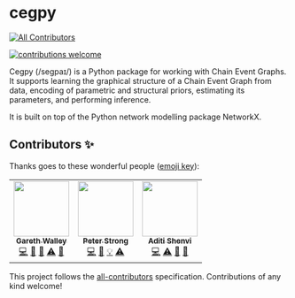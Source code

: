 # cegpy
<!-- ALL-CONTRIBUTORS-BADGE:START - Do not remove or modify this section -->
[![All Contributors](https://img.shields.io/badge/all_contributors-3-orange.svg?style=flat-square)](#contributors-)
<!-- ALL-CONTRIBUTORS-BADGE:END -->
[![contributions welcome](https://img.shields.io/badge/contributions-welcome-brightgreen.svg?style=flat)](https://github.com/dwyl/esta/issues)

Cegpy (/segpaɪ/) is a Python package for working with Chain Event Graphs. It supports learning the graphical structure of a Chain Event Graph from data, encoding of parametric and structural priors, estimating its parameters, and performing inference.

It is built on top of the Python network modelling package NetworkX.

## Contributors ✨

Thanks goes to these wonderful people ([emoji key](https://allcontributors.org/docs/en/emoji-key)):

<!-- ALL-CONTRIBUTORS-LIST:START - Do not remove or modify this section -->
<!-- prettier-ignore-start -->
<!-- markdownlint-disable -->
<table>
  <tr>
    <td align="center"><a href="https://github.com/g-walley"><img src="https://avatars.githubusercontent.com/u/83537018?v=4?s=100" width="100px;" alt=""/><br /><sub><b>Gareth Walley</b></sub></a><br /><a href="https://github.com/g-walley/cegpy/commits?author=g-walley" title="Code">💻</a> <a href="https://github.com/g-walley/cegpy/commits?author=g-walley" title="Documentation">📖</a> <a href="#design-g-walley" title="Design">🎨</a> <a href="https://github.com/g-walley/cegpy/commits?author=g-walley" title="Tests">⚠️</a> <a href="#maintenance-g-walley" title="Maintenance">🚧</a></td>
    <td align="center"><a href="https://github.com/peterrhysstrong"><img src="https://avatars.githubusercontent.com/u/43751009?v=4?s=100" width="100px;" alt=""/><br /><sub><b>Peter Strong</b></sub></a><br /><a href="https://github.com/g-walley/cegpy/commits?author=peterrhysstrong" title="Code">💻</a> <a href="https://github.com/g-walley/cegpy/issues?q=author%3Apeterrhysstrong" title="Bug reports">🐛</a> <a href="#example-peterrhysstrong" title="Examples">💡</a> <a href="https://github.com/g-walley/cegpy/commits?author=peterrhysstrong" title="Tests">⚠️</a></td>
    <td align="center"><a href="https://ashenvi10.github.io/"><img src="https://avatars.githubusercontent.com/u/39489147?v=4?s=100" width="100px;" alt=""/><br /><sub><b>Aditi Shenvi</b></sub></a><br /><a href="https://github.com/g-walley/cegpy/commits?author=ashenvi10" title="Code">💻</a> <a href="https://github.com/g-walley/cegpy/commits?author=ashenvi10" title="Tests">⚠️</a> <a href="https://github.com/g-walley/cegpy/issues?q=author%3Aashenvi10" title="Bug reports">🐛</a> <a href="#projectManagement-ashenvi10" title="Project Management">📆</a></td>
  </tr>
</table>

<!-- markdownlint-restore -->
<!-- prettier-ignore-end -->

<!-- ALL-CONTRIBUTORS-LIST:END -->

This project follows the [all-contributors](https://github.com/all-contributors/all-contributors) specification. Contributions of any kind welcome!